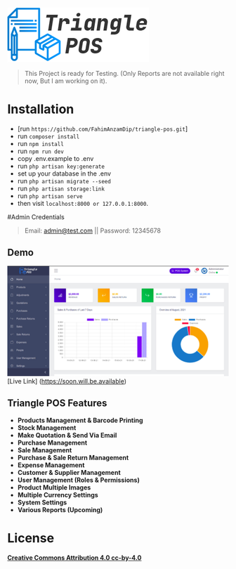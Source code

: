![Triangle POS](public/images/logo-dark.png)
>This Project is ready for Testing. (Only Reports are not available right now, But I am working on it).

# Installation

- [run `` https://github.com/FahimAnzamDip/triangle-pos.git ``]
- run ``composer install `` 
- run `` npm install ``
- run ``npm run dev``
- copy .env.example to .env
- run `` php artisan key:generate ``
- set up your database in the .env
- run `` php artisan migrate --seed ``
- run `` php artisan storage:link ``
- run `` php artisan serve ``
- then visit `` localhost:8000 or 127.0.0.1:8000 ``.


#Admin Credentials
> Email: admin@test.com || Password: 12345678

## Demo
![Triangle POS](public/images/screenshot.jpg)
[Live Link] (https://soon.will.be.available)

## Triangle POS Features

- **Products Management & Barcode Printing**
- **Stock Management**
- **Make Quotation & Send Via Email**
- **Purchase Management**
- **Sale Management**
- **Purchase & Sale Return Management**
- **Expense Management**
- **Customer & Supplier Management**
- **User Management (Roles & Permissions)**
- **Product Multiple Images**
- **Multiple Currency Settings**
- **System Settings**
- **Various Reports (Upcoming)**

# License
**[Creative Commons Attribution 4.0	cc-by-4.0](https://creativecommons.org/licenses/by/4.0/)**
